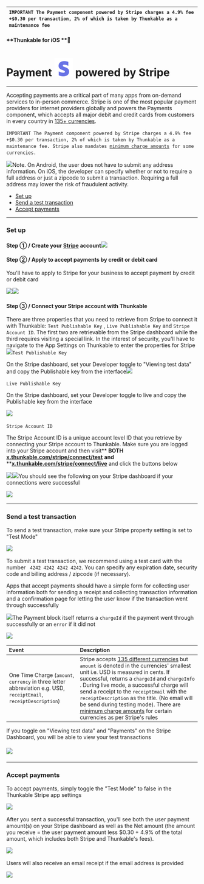 | `IMPORTANT The Payment component powered by Stripe charges a 4.9% fee +$0.30 per transaction, 2% of which is taken by Thunkable as a maintenance fee` |
| :--- |


#### **Thunkable for iOS **

# Payment ![](/assets/iOSviewIconStripe.png) powered by Stripe

---

Accepting payments are a critical part of many apps from on-demand services to in-person commerce. Stripe is one of the most popular payment providers for internet providers globally and powers the Payments component, which accepts all major debit and credit cards from customers in every country in [135+ currencies](https://stripe.com/docs/currencies).

`IMPORTANT The Payment component powered by Stripe charges a 4.9% fee +$0.30 per transaction, 2% of which is taken by Thunkable as a maintenance fee. Stripe also mandates `[`minimum charge amounts`](https://stripe.com/docs/currencies#charge-currencies)` for some currencies.`

![](/assets/payment-stripe-✕-fig-19.png)Note. On Android, the user does not have to submit any address information. On iOS, the developer can specify whether or not to require a full address or just a zipcode to submit a transaction. Requiring a full address may lower the risk of fraudulent activity.

* [Set up](#set-up)
* [Send a test transaction](#send-a-test-transaction)
* [Accept payments](#accept-payments)

---

### Set up

#### Step ① / Create your [Stripe](https://stripe.com/) account![](/assets/payment-stripe-✕-fig-1.png)

#### Step ② / Apply to accept payments by credit or debit card

You'll have to apply to Stripe for your business to accept payment by credit or debit card

![](/assets/payment-stripe-✕-fig-2.png)![](/assets/payment-stripe-✕-fig-3.png)

#### Step ③ / Connect your Stripe account with Thunkable

There are three properties that you need to retrieve from Stripe to connect it with Thunkable: `Test Publishable Key` , `Live Publishable Key` and `Stripe Account ID`. The first two are retrievable from the Stripe dashboard while the third requires visiting a special link. In the interest of security, you'll have to navigate to the App Settings on Thunkable to enter the properties for Stripe![](/assets/payment-stripe-✕-fig-7.png)`Test Publishable Key`

On the Stripe dashboard, set your Developer toggle to "Viewing test data" and copy the Publishable key from the interface![](/assets/payment-stripe-✕-fig-8.png)

`Live Publishable Key`

On the Stripe dashboard, set your Developer toggle to live and copy the Publishable key from the interface

![](/assets/payment-stripe-✕-fig-9.png)

`Stripe Account ID`

The Stripe Account ID is a unique account level ID that you retrieve by connecting your Stripe account to Thunkable. Make sure you are logged into your Stripe account and then visit** **BOTH** **[**x.thunkable.com/stripe/connect/test**](/x.thunkable.com/stripe/connect/test)** **and** **[**x.thunkable.com/stripe/connect/live**](/x.thunkable.com/stripe/connect/live) and click the buttons below

![](/assets/payment-stripe-✕-fig-10.png)![](/assets/payment-stripe-✕-fig-11.png)You should see the following on your Stripe dashboard if your connections were successful

![](/assets/payment-stripe-✕-fig-18.png)

---

### Send a test transaction

To send a test transaction, make sure your Stripe property setting is set to "Test Mode"

![](/assets/payment-stripe-✕-fig-7.png)

To submit a test transaction, we recommend using a test card with the number  ` 4242 4242 4242 4242`. You can specify any expiration date, security code and billing address / zipcode \(if necessary\).

Apps that accept payments should have a simple form for collecting user information both for sending a receipt and collecting transaction information and a confirmation page for letting the user know if the transaction went through successfully

![](/assets/payment-stripe-✕-fig-12.png)The Payment block itself returns a `chargeId` if the payment went through successfully or an `error` if it did not

![](/assets/payment-stripe-✕-fig-13.png)

| Event | Description |
| :--- | :--- |
| One Time Charge \(`amount`, `currency` in three letter abbreviation e.g. USD, `receiptEmail`, `receiptDescription`\) | Stripe accepts [135 different currencies](https://stripe.com/docs/currencies#charge-currencies) but `amount` is denoted in the currencies' smallest unit i.e. USD is measured in cents. If successful, returns a `chargeId` and `chargeInfo` . During live mode, a successful charge will send a receipt to the `receiptEmail` with the `receiptDescription` as the title. \(No email will be send during testing mode\). There are [minimum charge amounts](https://stripe.com/docs/currencies#charge-currencies) for certain currencies as per Stripe's rules |

If you toggle on "Viewing test data" and "Payments"  on the Stripe Dashboard, you will be able to view your test transactions

#### ![](/assets/payment-stripe-✕-fig-15.png)

---

### Accept payments

To accept payments, simply toggle the "Test Mode" to false in the Thunkable Stripe app settings

![](/assets/payment-stripe-✕-fig-14.png)

After you sent a successful transaction, you'll see both the user payment amount\(s\) on your Stripe dashboard as well as the Net amount \(the amount you receive = the user payment amount less $0.30 + 4.9% of the total amount, which includes both Stripe and Thunkable's fees\).

![](/assets/payment-stripe-✕-fig-16.png)

Users will also receive an email receipt if the email address is provided

![](/assets/payment-stripe-✕-fig-17.png)

